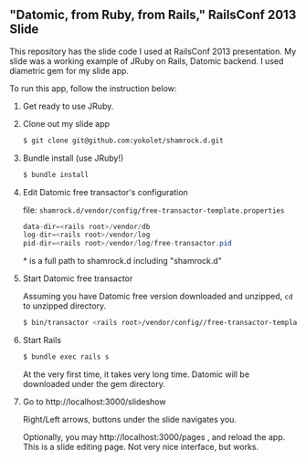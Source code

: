 ## "Datomic, from Ruby, from Rails," RailsConf 2013 Slide

This repository has the slide code I used at RailsConf 2013 presentation.
My slide was a working example of JRuby on Rails, Datomic backend.
I used diametric gem for my slide app.

To run this app, follow the instruction below:

1. Get ready to use JRuby.

2. Clone out my slide app
   ```bash
   $ git clone git@github.com:yokolet/shamrock.d.git
   ```

3. Bundle install (use JRuby!)

   ```bash
   $ bundle install
   ```

4. Edit Datomic free transactor's configuration

   file: `shamrock.d/vendor/config/free-transactor-template.properties`
   ```java
   data-dir=<rails root>/vendor/db
   log-dir=<rails root>/vendor/log
   pid-dir=<rails root>/vendor/log/free-transactor.pid
   ```
   *<rails root> is a full path to shamrock.d including "shamrock.d"

5. Start Datomic free transactor

   Assuming you have Datomic free version downloaded and unzipped,
   `cd` to unzipped directory.
   ```bash
   $ bin/transactor <rails root>/vendor/config//free-transactor-template.properties
   ```

6. Start Rails

   ```bash
   $ bundle exec rails s
   ```

   At the very first time, it takes very long time. Datomic will be downloaded under the gem directory.


7. Go to http://localhost:3000/slideshow

    Right/Left arrows, buttons under the slide navigates you.

    Optionally, you may http://localhost:3000/pages , and reload the app.
    This is a slide editing page. Not very nice interface, but works.
